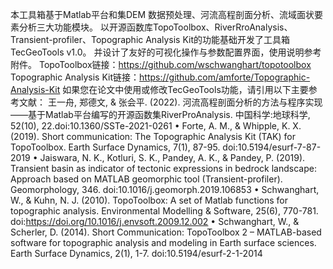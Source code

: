 本工具箱基于Matlab平台和集DEM 数据预处理、河流高程剖面分析、流域面状要素分析三大功能模块。
以开源函数库TopoToolbox、RiverRroAnalysis、Transient-profiler、Topographic Analysis Kit的功能基础开发了工具箱TecGeoTools v1.0。
并设计了友好的可视化操作与参数配置界面，使用说明参考附件。
TopoToolbox链接：https://github.com/wschwanghart/topotoolbox
Topographic Analysis Kit链接：https://github.com/amforte/Topographic-Analysis-Kit
如果您在论文中使用或修改TecGeoTools功能，请引用以下主要参考文献：
王一舟, 郑德文, & 张会平. (2022). 河流高程剖面分析的方法与程序实现——基于Matlab平台编写的开源函数集RiverProAnalysis. 中国科学:地球科学, 52(10), 22.doi:10.1360/SSTe-2021-0261
• Forte, A. M., & Whipple, K. X. (2019). Short communication: The Topographic Analysis Kit (TAK) for TopoToolbox. Earth Surface Dynamics, 7(1), 87-95. doi:10.5194/esurf-7-87-2019
• Jaiswara, N. K., Kotluri, S. K., Pandey, A. K., & Pandey, P. (2019). Transient basin as indicator of tectonic expressions in bedrock landscape: Approach based on MATLAB geomorphic tool (Transient-profiler). Geomorphology, 346. doi:10.1016/j.geomorph.2019.106853
• Schwanghart, W., & Kuhn, N. J. (2010). TopoToolbox: A set of Matlab functions for topographic analysis. Environmental Modelling & Software, 25(6), 770-781. doi:https://doi.org/10.1016/j.envsoft.2009.12.002
• Schwanghart, W., & Scherler, D. (2014). Short Communication: TopoToolbox 2 – MATLAB-based software for topographic analysis and modeling in Earth surface sciences. Earth Surface Dynamics, 2(1), 1-7. doi:10.5194/esurf-2-1-2014
